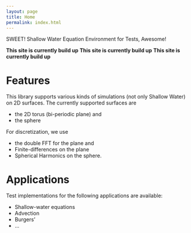 ```yaml
---
layout: page
title: Home
permalink: index.html
---
```


SWEET! Shallow Water Equation Environment for Tests, Awesome!

<b>This site is currently build up</b>
<b>This site is currently build up</b>
<b>This site is currently build up</b>

<h1 id="features">Features</h1>

<p>This library supports various kinds of simulations (not only Shallow Water)
on 2D surfaces. The currently supported surfaces are</p>
<ul>
  <li>the 2D torus (bi-periodic plane) and</li>
  <li>the sphere</li>
</ul>

<p>For discretization, we use</p>
<ul>
  <li>the double FFT for the plane and</li>
  <li>Finite-differences on the plane</li>
  <li>Spherical Harmonics on the sphere.</li>
</ul>

<h1 id="applications">Applications</h1>

<p>Test implementations for the following applications are available:</p>
<ul>
  <li>Shallow-water equations</li>
  <li>Advection</li>
  <li>Burgers’</li>
  <li>...</li>
</ul>
